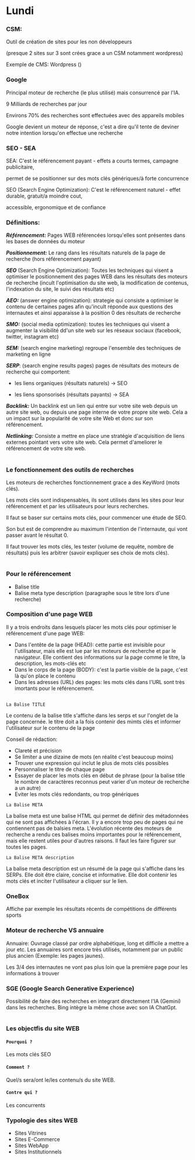# Lundi

### CSM:

Outil de création de sites pour les non développeurs

(presque 2 sites sur 3 sont crées grace a un CSM notamment wordpress)

Exemple de CMS: Wordpress ()

### Google

Principal moteur de recherche (le plus utilisé) mais consurrencé par l'IA.

9 Milliards de recherches par jour

Environs 70% des recherches sont effectuées avec des appareils mobiles

Google devient un moteur de réponse, c'est a dire qu'il tente de deviner notre intention lorsqu'on effectue une recherche

### SEO - SEA

SEA: C'est le référencement payant - effets a courts termes, campagne publicitaire,

permet de se positionner sur des mots clés génériques/à forte concurrence

SEO (Search Engine Optimization): C'est le référencement naturel - effet durable, gratuit/a moindre cout,

accessible, ergonomique et de confiance

### Définitions:

***Référencement:*** Pages WEB référencées lorsqu'elles sont présentes dans les bases de données du moteur

***Positionnement:*** Le rang dans les résultats naturels de la page de recherche (hors référencement payant)

***SEO*** (Search Engine Optimization): Toutes les techniques qui visent a optimiser le positionnement des pages WEB dans les résultats des moteurs de recherche (incult l'optimisation du site web, la modification de contenus, l'indexation du site, le suivi des résultats etc)

***AEO:*** (answer engine optimization): strategie qui consiste a optimiser le contenu de certaines pages afin qu'incult réponde aux questions des internautes et ainsi apparaisse à la position 0 des résultats de recherche

***SMO:*** (social media optimization): toutes les techniques qui visent a augmenter la visibilité dd'un site web sur les réseaux sociaux (facebook, twitter, instagram etc)

***SEM:*** (search engine marketing) regroupe l'ensemble des techniques de marketing en ligne

***SERP***: (search engine results pages) pages de résultats des moteurs de recherche qui comportent:

- les liens organiques (résultats naturels) -> SEO

- les liens sponsorisés (résultats payants) -> SEA

***Backlink:*** Un backlink est un lien qui entre sur votre site web depuis un autre site web, ou depuis une page interne de votre propre site web. Cela a un impact sur la popularité de votre site Web et donc sur son référencement.

***Netlinking:*** Consiste a mettre en place une stratégie d'acquisition de liens externes pointant vers votre site web. Cela permet d'ameliorer le référencement de votre site web. 

#

### Le fonctionnement des outils de recherches

Les moteurs de recherches fonctionnement grace a des KeyWord (mots clés).

Les mots clés sont indispensables, ils sont utilisés dans les sites pour leur référencement et par les utilisateurs pour leurs recherches.

Il faut se baser sur certains mots clés, pour commencer une étude de SEO.

Son but est de comprendre au maximum l'intention de l'internaute, qui vont passer avant le résultat 0.

Il faut trouver les mots clés, les tester (volume de requête, nombre de résultats) puis les arbitrer (savoir expliquer ses choix de mots clés).


#

### Pour le référencement

- Balise title
- Balise meta type description (paragraphe sous le titre lors d'une recherche)

### Composition d'une page WEB

Il y a trois endroits dans lesquels placer les mots clés pour optimiser le référencement d'une page WEB:

- Dans l'entête de la page (HEAD): cette partie est invisible pour l'utilisateur, mais elle est lue par les moteurs de recherche et par le navigateur. Elle contient des informations sur la page comme le titre, la description, les mots-clés etc
- Dans le corps de la page (BODY): c'est la partie visible de la page, c'est là qu'on place le contenu
- Dans les adresses (URL) des pages: les mots clés dans l'URL sont très imortants pour le référencement.

##

`La Balise TITLE`

Le contenu de la balise title s'affiche dans les serps et sur l'onglet de la page concernée. le titre doit a la fois contenir des mimts clés et informer l'utilisateur sur le contenu de la page
 
Conseil de rédaction:

- Clareté et précision
- Se limiter a une dizaine de mots (en réalité c'est beaucoup moins)
- Trouver une expression qui inclut le plus de mots clés possibles
- Personnaliser le titre de chaque page
- Essayer de placer les mots clés en début de phrase (pour la balise title le nombre de caractères reconnus peut varier d'un moteur de recherche a un autre)
- Eviter les mots clés redondants, ou trop génériques

`La Balise META`

La balise meta est une balise HTML qui permet de définir des métadonnées qui ne sont pas affichées à l'écran. Il y a encore trop peu de pages qui ne contiennent pas de balsies meta.
L'évolution récente des moteurs de recherche a rendu ces balises moins importantes pour le référencement, mais elle restent utiles pour d'autres raisons.
Il faut les faire figurer sur toutes les pages.

`La Balise META description`

La balise meta description est un résumé de la page qui s'affiche dans les SERPs. Elle doit être claire, concise et informative. Elle doit contenir les mots clés et inciter l'utilisateur a cliquer sur le lien.

### OneBox

Affiche par exemple les résultats récents de compétitions de différents sports

### Moteur de recherche VS annuaire

Annuaire: Ouvrage classé par ordre alphabétique, long et difficile a mettre a jour etc. Les annuaires sont encore très utilisés, notamment par un public plus ancien (Exemple: les pages jaunes).

Les 3/4 des internautes ne vont pas plus loin que la première page pour les informations à trouver

### SGE (Google Search Generative Experience)

Possibilité de faire des recherches en integrant directement l'IA (Gemini) dans les recherches. Bing intègre la même chose avec son IA ChatGpt.

#

### Les objectfis du site WEB

#### `Pourquoi ?`

Les mots clés SEO

#### `Comment ?`

Quel/s sera/ont le/les contenu/s du site WEB.

#### `Contre qui ?`

Les concurrents

### Typologie des sites WEB

- Sites Vitrines
- Sites E-Commerce
- Sites WebApp
- Sites Institutionnels